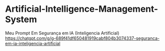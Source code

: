 # Artificial-Intelligence-Management-System

Meu Prompt Em Segurança em IA (Inteligencia Artificial)
https://chatgpt.com/g/g-689f41df650481919cabf804b3074337-seguranca-em-ia-inteligencia-artificial
